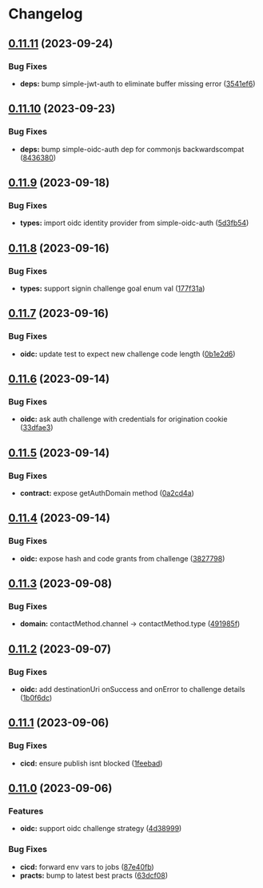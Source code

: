 # Changelog

## [0.11.11](https://github.com/whodisio/whodis-client/compare/v0.11.10...v0.11.11) (2023-09-24)


### Bug Fixes

* **deps:** bump simple-jwt-auth to eliminate buffer missing error ([3541ef6](https://github.com/whodisio/whodis-client/commit/3541ef6f850f2e1e5a741d4cd9d1758ebb3e763d))

## [0.11.10](https://github.com/whodisio/whodis-client/compare/v0.11.9...v0.11.10) (2023-09-23)


### Bug Fixes

* **deps:** bump simple-oidc-auth dep for commonjs backwardscompat ([8436380](https://github.com/whodisio/whodis-client/commit/84363805a4250f7c3738b2cc758d79c052129c40))

## [0.11.9](https://github.com/whodisio/whodis-client/compare/v0.11.8...v0.11.9) (2023-09-18)


### Bug Fixes

* **types:** import oidc identity provider from simple-oidc-auth ([5d3fb54](https://github.com/whodisio/whodis-client/commit/5d3fb5489eca359ac491d0f3b0c387f157f71ece))

## [0.11.8](https://github.com/whodisio/whodis-client/compare/v0.11.7...v0.11.8) (2023-09-16)


### Bug Fixes

* **types:** support signin challenge goal enum val ([177f31a](https://github.com/whodisio/whodis-client/commit/177f31a6a68bb1812f3a9e16c6caad220380ea85))

## [0.11.7](https://github.com/whodisio/whodis-client/compare/v0.11.6...v0.11.7) (2023-09-16)


### Bug Fixes

* **oidc:** update test to expect new challenge code length ([0b1e2d6](https://github.com/whodisio/whodis-client/commit/0b1e2d60070642c89f63e7ad92ce2afcc036eb46))

## [0.11.6](https://github.com/whodisio/whodis-client/compare/v0.11.5...v0.11.6) (2023-09-14)


### Bug Fixes

* **oidc:** ask auth challenge with credentials for origination cookie ([33dfae3](https://github.com/whodisio/whodis-client/commit/33dfae37d28bcdd653f7ca0a83d84f5e503ffcd2))

## [0.11.5](https://github.com/whodisio/whodis-client/compare/v0.11.4...v0.11.5) (2023-09-14)


### Bug Fixes

* **contract:** expose getAuthDomain method ([0a2cd4a](https://github.com/whodisio/whodis-client/commit/0a2cd4a5774a7e34cf22503bd96baf520f9fe521))

## [0.11.4](https://github.com/whodisio/whodis-client/compare/v0.11.3...v0.11.4) (2023-09-14)


### Bug Fixes

* **oidc:** expose hash and code grants from challenge ([3827798](https://github.com/whodisio/whodis-client/commit/3827798b6ba05a27b7ed90e46f1b5c5a750060fa))

## [0.11.3](https://github.com/whodisio/whodis-client/compare/v0.11.2...v0.11.3) (2023-09-08)


### Bug Fixes

* **domain:** contactMethod.channel -&gt; contactMethod.type ([491985f](https://github.com/whodisio/whodis-client/commit/491985fd5e3ec0c18f1225036f7a4f55584ac234))

## [0.11.2](https://github.com/whodisio/whodis-client/compare/v0.11.1...v0.11.2) (2023-09-07)


### Bug Fixes

* **oidc:** add destinationUri onSuccess and onError to challenge details ([1b0f6dc](https://github.com/whodisio/whodis-client/commit/1b0f6dcd4f139a9c97e948ee9b5f07c775430481))

## [0.11.1](https://github.com/whodisio/whodis-client/compare/v0.11.0...v0.11.1) (2023-09-06)


### Bug Fixes

* **cicd:** ensure publish isnt blocked ([1feebad](https://github.com/whodisio/whodis-client/commit/1feebad847768e95fd0d3d9122a619cd10e62413))

## [0.11.0](https://github.com/whodisio/whodis-client/compare/v0.10.2...v0.11.0) (2023-09-06)


### Features

* **oidc:** support oidc challenge strategy ([4d38999](https://github.com/whodisio/whodis-client/commit/4d38999c008e9d160ec466ef46b9a715e9f6f9cd))


### Bug Fixes

* **cicd:** forward env vars to jobs ([87e40fb](https://github.com/whodisio/whodis-client/commit/87e40fb2d50def6655b1179f57a26242197ef1aa))
* **practs:** bump to latest best practs ([63dcf08](https://github.com/whodisio/whodis-client/commit/63dcf080f0ba3cc944c6cd8f3e2dfcfeb0ab0143))
